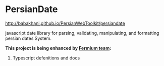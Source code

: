 PersianDate
===========

http://babakhani.github.io/PersianWebToolkit/persiandate


javascript date library for parsing, validating, manipulating, and formatting persian dates System.

**This project is being enhanced by [Fermium team](http://fermium.co):**

1. Typescript defenitions and docs
